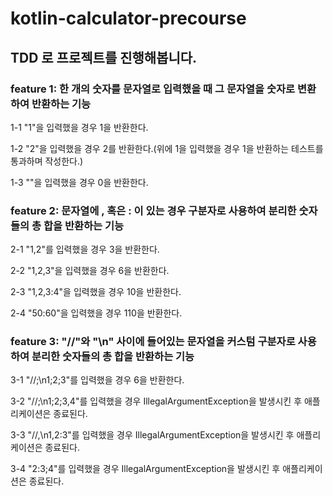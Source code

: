 # kotlin-calculator-precourse

## TDD 로 프로젝트를 진행해봅니다.

### feature 1: 한 개의 숫자를 문자열로 입력했을 때 그 문자열을 숫자로 변환하여 반환하는 기능

1-1 "1"을 입력했을 경우 1을 반환한다.

1-2 "2"을 입력했을 경우 2를 반환한다.(위에 1을 입력했을 경우 1을 반환하는 테스트를 통과하며 작성한다.)

1-3 ""을 입력했을 경우 0을 반환한다.

### feature 2: 문자열에 , 혹은 : 이 있는 경우 구분자로 사용하여 분리한 숫자들의 총 합을 반환하는 기능

2-1 "1,2"를 입력했을 경우 3을 반환한다.

2-2 "1,2,3"을 입력했을 경우 6을 반환한다.

2-3 "1,2,3:4"을 입력했을 경우 10을 반환한다.

2-4 "50:60"을 입력했을 경우 110을 반환한다.

### feature 3: "//"와 "\n" 사이에 들어있는 문자열을 커스텀 구분자로 사용하여 분리한 숫자들의 총 합을 반환하는 기능

3-1 "//;\n1;2;3"를 입력했을 경우 6을 반환한다.

3-2 "//;\n1;2;3,4"를 입력했을 경우 IllegalArgumentException을 발생시킨 후 애플리케이션은 종료된다.

3-3 "//,\n1,2:3"를 입력했을 경우 IllegalArgumentException을 발생시킨 후 애플리케이션은 종료된다.

3-4 "2:3;4"를 입력했을 경우 IllegalArgumentException을 발생시킨 후 애플리케이션은 종료된다.

